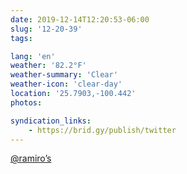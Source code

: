 ```yaml
---
date: 2019-12-14T12:20:53-06:00
slug: '12-20-39'
tags:

lang: 'en'
weather: '82.2°F'
weather-summary: 'Clear'
weather-icon: 'clear-day'
location: '25.7903,-100.442'
photos:

syndication_links:
    - https://brid.gy/publish/twitter
---
```

<a href="https://twitter.com/@ramiro’s">@ramiro’s</a>